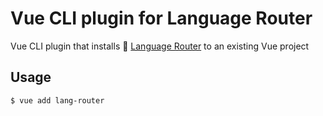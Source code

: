 # Vue CLI plugin for Language Router

Vue CLI plugin that installs :compass: [Language Router](https://github.com/adbrosaci/vue-lang-router#readme) to an existing Vue project


## Usage

```sh
$ vue add lang-router
```

